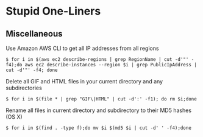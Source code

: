 # Stupid One-Liners

## Miscellaneous 

Use Amazon AWS CLI to get all IP addresses from all regions

```
$ for i in $(aws ec2 describe-regions | grep RegionName | cut -d'"' -f4);do aws ec2 describe-instances --region $i | grep PublicIpAddress | cut -d'"' -f4; done
```

Delete all GIF and HTML files in your current directory and any subdirectories

```
$ for i in $(file * | grep "GIF\|HTML" | cut -d':' -f1); do rm $i;done
```

Rename all files in current directory and subdirectory to their MD5 hashes (OS X)

```
$ for i in $(find . -type f);do mv $i $(md5 $i | cut -d' ' -f4);done
```
